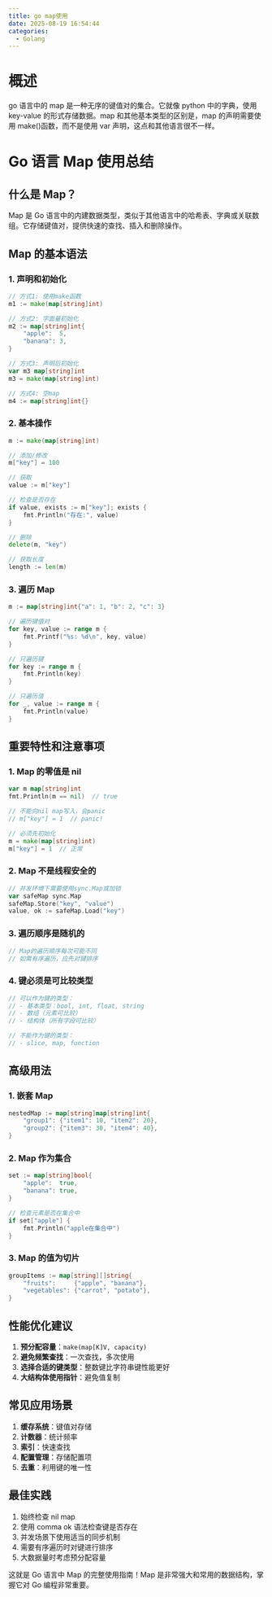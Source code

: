 ```yaml
---
title: go map使用
date: 2025-08-19 16:54:44
categories:
  - Golang
---
```


# 概述

go 语言中的 map 是一种无序的键值对的集合。它就像 python 中的字典，使用 key-value 的形式存储数据。map 和其他基本类型的区别是，map 的声明需要使用 make()函数，而不是使用 var 声明，这点和其他语言很不一样。

# Go 语言 Map 使用总结

## 什么是 Map？

Map 是 Go 语言中的内建数据类型，类似于其他语言中的哈希表、字典或关联数组。它存储键值对，提供快速的查找、插入和删除操作。

## Map 的基本语法

### 1. 声明和初始化

```go
// 方式1: 使用make函数
m1 := make(map[string]int)

// 方式2: 字面量初始化
m2 := map[string]int{
    "apple":  5,
    "banana": 3,
}

// 方式3: 声明后初始化
var m3 map[string]int
m3 = make(map[string]int)

// 方式4: 空map
m4 := map[string]int{}
```

### 2. 基本操作

```go
m := make(map[string]int)

// 添加/修改
m["key"] = 100

// 获取
value := m["key"]

// 检查是否存在
if value, exists := m["key"]; exists {
    fmt.Println("存在:", value)
}

// 删除
delete(m, "key")

// 获取长度
length := len(m)
```

### 3. 遍历 Map

```go
m := map[string]int{"a": 1, "b": 2, "c": 3}

// 遍历键值对
for key, value := range m {
    fmt.Printf("%s: %d\n", key, value)
}

// 只遍历键
for key := range m {
    fmt.Println(key)
}

// 只遍历值
for _, value := range m {
    fmt.Println(value)
}
```

## 重要特性和注意事项

### 1. Map 的零值是 nil

```go
var m map[string]int
fmt.Println(m == nil)  // true

// 不能向nil map写入，会panic
// m["key"] = 1  // panic!

// 必须先初始化
m = make(map[string]int)
m["key"] = 1  // 正常
```

### 2. Map 不是线程安全的

```go
// 并发环境下需要使用sync.Map或加锁
var safeMap sync.Map
safeMap.Store("key", "value")
value, ok := safeMap.Load("key")
```

### 3. 遍历顺序是随机的

```go
// Map的遍历顺序每次可能不同
// 如需有序遍历，应先对键排序
```

### 4. 键必须是可比较类型

```go
// 可以作为键的类型：
// - 基本类型：bool, int, float, string
// - 数组（元素可比较）
// - 结构体（所有字段可比较）

// 不能作为键的类型：
// - slice, map, function
```

## 高级用法

### 1. 嵌套 Map

```go
nestedMap := map[string]map[string]int{
    "group1": {"item1": 10, "item2": 20},
    "group2": {"item3": 30, "item4": 40},
}
```

### 2. Map 作为集合

```go
set := map[string]bool{
    "apple":  true,
    "banana": true,
}

// 检查元素是否在集合中
if set["apple"] {
    fmt.Println("apple在集合中")
}
```

### 3. Map 的值为切片

```go
groupItems := map[string][]string{
    "fruits":     {"apple", "banana"},
    "vegetables": {"carrot", "potato"},
}
```

## 性能优化建议

1. **预分配容量**：`make(map[K]V, capacity)`
2. **避免频繁查找**：一次查找，多次使用
3. **选择合适的键类型**：整数键比字符串键性能更好
4. **大结构体使用指针**：避免值复制

## 常见应用场景

1. **缓存系统**：键值对存储
2. **计数器**：统计频率
3. **索引**：快速查找
4. **配置管理**：存储配置项
5. **去重**：利用键的唯一性

## 最佳实践

1. 始终检查 nil map
2. 使用 comma ok 语法检查键是否存在
3. 并发场景下使用适当的同步机制
4. 需要有序遍历时对键进行排序
5. 大数据量时考虑预分配容量

这就是 Go 语言中 Map 的完整使用指南！Map 是非常强大和常用的数据结构，掌握它对 Go 编程非常重要。
